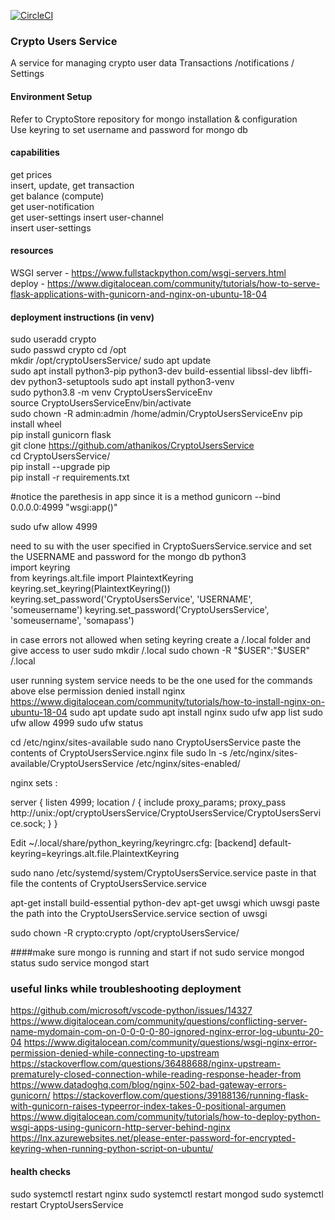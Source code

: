 

[![CircleCI](https://circleci.com/gh/athanikos/CryptoUsersService.svg?style=shield&circle-token=9b6d27782cfdf91400ada3189a15ef83a22ef2d7)](https://app.circleci.com/pipelines/github/athanikos/CryptoUsersService)


### Crypto Users Service
A service for managing crypto user data 
Transactions /notifications / Settings 


#### Environment Setup 
Refer to CryptoStore repository for mongo installation & configuration     
Use keyring to set  username and password for mongo db  

#### capabilities 
get prices  
insert, update, get  transaction  
get balance  (compute)  
get user-notification   
get user-settings 
insert user-channel   
insert user-settings  

#### resources 
WSGI server -  https://www.fullstackpython.com/wsgi-servers.html    
deploy - https://www.digitalocean.com/community/tutorials/how-to-serve-flask-applications-with-gunicorn-and-nginx-on-ubuntu-18-04   

#### deployment instructions (in venv)
sudo useradd crypto        
sudo passwd crypto 
cd /opt     
mkdir /opt/cryptoUsersService/
sudo apt update     
sudo apt install python3-pip python3-dev build-essential libssl-dev libffi-dev python3-setuptools
sudo apt install python3-venv   
sudo python3.8 -m venv CryptoUsersServiceEnv     
source CryptoUsersServiceEnv/bin/activate     
sudo chown -R admin:admin /home/admin/CryptoUsersServiceEnv
pip install wheel   
pip install gunicorn flask      
git clone https://github.com/athanikos/CryptoUsersService       
cd CryptoUsersService/      
pip install --upgrade pip       
pip install -r requirements.txt     


#notice the parethesis in app since it is a method 
gunicorn --bind 0.0.0.0:4999 "wsgi:app()"


sudo ufw allow 4999

need to su with the user specified in CryptoSuersService.service 
and set the USERNAME and password for the mongo db
 python3   
 import keyring    
 from keyrings.alt.file import PlaintextKeyring    
 keyring.set_keyring(PlaintextKeyring())   
 keyring.set_password('CryptoUsersService', 'USERNAME', 'someusername') 
 keyring.set_password('CryptoUsersService', 'someusername', 'somapass')    

in case errors not allowed when seting keyring create a /.local  folder and give access to user 
sudo mkdir /.local
sudo chown -R "$USER":"$USER" /.local  



user running system service needs to be the one used for the commands above else permission denied 
install  nginx 
https://www.digitalocean.com/community/tutorials/how-to-install-nginx-on-ubuntu-18-04
sudo apt update
sudo apt install nginx
sudo ufw app list
sudo ufw allow 4999 
sudo ufw status

cd /etc/nginx/sites-available
sudo nano CryptoUsersService
paste the contents of CryptoUsersService.nginx file 
sudo ln -s /etc/nginx/sites-available/CryptoUsersService /etc/nginx/sites-enabled/

nginx sets :

server {
    listen 4999;
    location / {
        include proxy_params;
        proxy_pass http://unix:/opt/cryptoUsersService/CryptoUsersService/CryptoUsersService.sock;
    }
}




Edit ~/.local/share/python_keyring/keyringrc.cfg:
[backend]
default-keyring=keyrings.alt.file.PlaintextKeyring



sudo nano /etc/systemd/system/CryptoUsersService.service
paste in that file the contents of CryptoUsersService.service

apt-get install build-essential python-dev
apt-get uwsgi
which uwsgi 
paste the path into the CryptoUsersService.service section of uwsgi 


sudo chown -R crypto:crypto /opt/cryptoUsersService/


####make sure mongo is running and start if not 
sudo service mongod status
sudo service mongod start  




### useful links while troubleshooting deployment  
https://github.com/microsoft/vscode-python/issues/14327
https://www.digitalocean.com/community/questions/conflicting-server-name-mydomain-com-on-0-0-0-0-80-ignored-nginx-error-log-ubuntu-20-04
https://www.digitalocean.com/community/questions/wsgi-nginx-error-permission-denied-while-connecting-to-upstream
https://stackoverflow.com/questions/36488688/nginx-upstream-prematurely-closed-connection-while-reading-response-header-from
https://www.datadoghq.com/blog/nginx-502-bad-gateway-errors-gunicorn/
https://stackoverflow.com/questions/39188136/running-flask-with-gunicorn-raises-typeerror-index-takes-0-positional-argumen
https://www.digitalocean.com/community/tutorials/how-to-deploy-python-wsgi-apps-using-gunicorn-http-server-behind-nginx
https://lnx.azurewebsites.net/please-enter-password-for-encrypted-keyring-when-running-python-script-on-ubuntu/





#### health checks 
sudo systemctl restart nginx
sudo systemctl restart mongod 
sudo systemctl restart CryptoUsersService 







